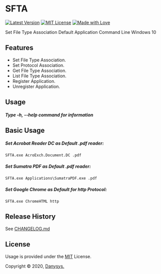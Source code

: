 # SFTA

[![Latest Version](https://img.shields.io/badge/Latest-v1.3.1-green.svg)]()
[![MIT License](https://img.shields.io/github/license/mashape/apistatus.svg)]()
[![Made with Love](https://img.shields.io/badge/Made%20with-%E2%9D%A4-red.svg?colorB=11a9f7)]()


Set File Type Association Default Application Command Line Windows 10


## Features
* Set File Type Association.
* Set Protocol Association.
* Get File Type Association.
* List File Type Association.
* Register Application.
* Unregister Application.

## Usage
##### Type -h, --help command for information

## Basic Usage

##### Set Acrobat Reader DC as Default .pdf reader:
```batch
SFTA.exe AcroExch.Document.DC .pdf

```

##### Set Sumatra PDF as Default .pdf reader:
```batch
SFTA.exe Applications\SumatraPDF.exe .pdf

```


##### Set Google Chrome as Default for http Protocol:
```batch
SFTA.exe ChromeHTML http

```


## Release History
See [CHANGELOG.md](CHANGELOG.md)


<!-- ## Acknowledgments & Credits -->


## License

Usage is provided under the [MIT](https://choosealicense.com/licenses/mit/) License.

Copyright © 2020, [Danysys.](https://www.danysys.com)